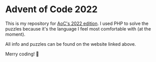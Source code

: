 # Advent of Code 2022

This is my repository for [AoC's 2022 edition](https://adventofcode.com/2022). I used PHP to solve the puzzles because it's the language I feel most comfortable with (at the moment).

All info and puzzles can be found on the website linked above.

Merry coding! 🎄